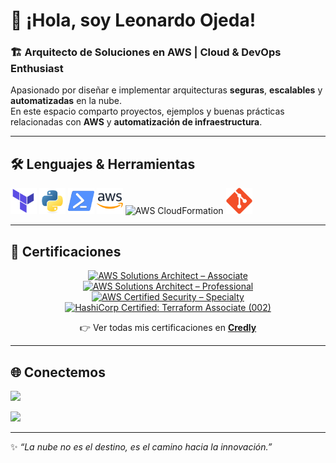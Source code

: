 # 👋 ¡Hola, soy Leonardo Ojeda!

### 🏗️ Arquitecto de Soluciones en AWS | Cloud & DevOps Enthusiast

Apasionado por diseñar e implementar arquitecturas **seguras**, **escalables** y **automatizadas** en la nube.  
En este espacio comparto proyectos, ejemplos y buenas prácticas relacionadas con **AWS** y **automatización de infraestructura**.

---

## 🛠️ Lenguajes & Herramientas

<p align="left">
  <img src="https://raw.githubusercontent.com/devicons/devicon/master/icons/terraform/terraform-original.svg" alt="Terraform" width="42" height="42"/>
  <img src="https://raw.githubusercontent.com/devicons/devicon/master/icons/python/python-original.svg" alt="Python" width="42" height="42"/>
  <img src="https://raw.githubusercontent.com/devicons/devicon/master/icons/powershell/powershell-original.svg" alt="PowerShell" width="42" height="42"/>
  <img src="https://raw.githubusercontent.com/devicons/devicon/master/icons/amazonwebservices/amazonwebservices-original.svg" alt="AWS" width="42" height="42"/>
  <img src="https://cdn.simpleicons.org/awscloudformation" alt="AWS CloudFormation" width="42" height="42"/>
  <img src="https://raw.githubusercontent.com/devicons/devicon/master/icons/git/git-original.svg" alt="Git" width="42" height="42"/>
</p>

---

## 🏅 Certificaciones

<p align="center">
  <a href="https://www.credly.com/earner/earned/badge/301ae17d-265c-4ab2-98e1-aa50b5d20a75" target="_blank">
    <img src="https://images.credly.com/images/0e284c3f-5164-4b21-8660-0d84737941bc/image.png" width="100" alt="AWS Solutions Architect – Associate"/>
  </a>
  <a href="https://www.credly.com/badges/adaaeb7b-9362-4df9-9f08-d44887278c37" target="_blank">
    <img src="https://images.credly.com/images/2d84e428-9078-49b6-a804-13c15383d0de/image.png" width="100" alt="AWS Solutions Architect – Professional"/>
  </a>
  <a href="https://www.credly.com/badges/c6abf9c5-2536-42fa-8a25-4d13049896e4" target="_blank">
    <img src="https://images.credly.com/images/53acdae5-d69f-4dda-b650-d02ed7a50dd7/image.png" width="100" alt="AWS Certified Security – Specialty"/>
  </a>
  <a href="https://www.credly.com/badges/448b3bce-c689-4965-9d4c-cb16c9dbadee" target="_blank">
    <img src="https://images.credly.com/images/cd038261-9d1c-4792-bc62-3a3b5bda175c/blob" width="100" alt="HashiCorp Certified: Terraform Associate (002)"/>
  </a>
</p>

<p align="center">
  👉 Ver todas mis certificaciones en <a href="https://www.credly.com/users/leonardo-ojeda" target="_blank"><b>Credly</b></a>
</p>

---

## 🌐 Conectemos

<p align="left">
  <a href="https://www.linkedin.com/in/ojedaleonardo/" target="_blank">
    <img src="https://img.shields.io/badge/LinkedIn-Leonardo%20Ojeda-blue?style=for-the-badge&logo=linkedin&logoColor=white"/>
  </a>
</p>

<p align="left">
  <a href="mailto:ojedaleonardo@outlook.com">
    <img src="https://img.shields.io/badge/Email-ojedaleonardo%40outlook.com-red?style=for-the-badge&logo=microsoft-outlook&logoColor=white"/>
  </a>
</p>

---

✨ *“La nube no es el destino, es el camino hacia la innovación.”*
